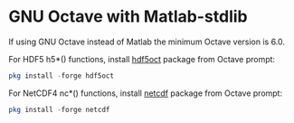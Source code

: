 # GNU Octave with Matlab-stdlib

If using GNU Octave instead of Matlab the minimum Octave version is 6.0.

For HDF5 h5*() functions, install
[hdf5oct](https://gnu-octave.github.io/packages/hdf5oct/)
package from Octave prompt:

```octave
pkg install -forge hdf5oct
```

For NetCDF4 nc*() functions, install
[netcdf](https://gnu-octave.github.io/packages/netcdf/)
package from Octave prompt:

```octave
pkg install -forge netcdf
```

